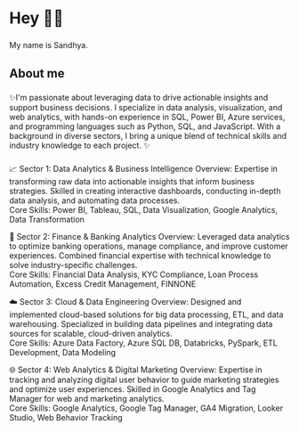 <h1 align="left">Hey 👋😊 </h1>

###

<p align="left">My name is Sandhya.</p>

###

<h2 align="left">About me</h2>

###

<p align="left">✨I'm passionate about leveraging data to drive actionable insights and support business decisions. I specialize in data analysis, visualization, and web analytics, with hands-on experience in SQL, Power BI, Azure services, and programming languages such as Python, SQL, and JavaScript. With a background in diverse sectors, I bring a unique blend of technical skills and industry knowledge to each project. ✨</p>

###

<div align="left">
<div>
  <p> 
  📈 Sector 1: Data Analytics & Business Intelligence
Overview: Expertise in transforming raw data into actionable insights that inform business strategies. Skilled in creating interactive dashboards, conducting in-depth data analysis, and automating data processes.
  <br>
    Core Skills: Power BI, Tableau, SQL, Data Visualization, Google Analytics, Data Transformation
  </br>
  </p>
</div>

<div>
  <p>
  💼 Sector 2: Finance & Banking Analytics
Overview: Leveraged data analytics to optimize banking operations, manage compliance, and improve customer experiences. Combined financial expertise with technical knowledge to solve industry-specific challenges.
  <br>
    Core Skills: Financial Data Analysis, KYC Compliance, Loan Process Automation, Excess Credit Management, FINNONE
  </br>
  </p>
</div>

<div>
  <p>
☁️ Sector 3: Cloud & Data Engineering
Overview: Designed and implemented cloud-based solutions for big data processing, ETL, and data warehousing. Specialized in building data pipelines and integrating data sources for scalable, cloud-driven analytics.
  <br>
    Core Skills: Azure Data Factory, Azure SQL DB, Databricks, PySpark, ETL Development, Data Modeling
  </br>
  </p>
</div>

<div>
  <p>
🌐 Sector 4: Web Analytics & Digital Marketing
Overview: Expertise in tracking and analyzing digital user behavior to guide marketing strategies and optimize user experiences. Skilled in Google Analytics and Tag Manager for web and marketing analytics.
  <br>
    Core Skills: Google Analytics, Google Tag Manager, GA4 Migration, Looker Studio, Web Behavior Tracking
  </br>
 </p>
</div>
</div>

